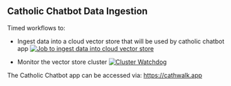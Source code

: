 ## Catholic Chatbot Data Ingestion

Timed workflows to:
* Ingest data into a cloud vector store that will be used by catholic chatbot app [![Job to ingest data into cloud vector store](https://github.com/nirmalben/catholic-chatbot-data-ingestion/actions/workflows/ingest.yml/badge.svg?branch=main)](https://github.com/nirmalben/catholic-chatbot-data-ingestion/actions/workflows/ingest.yml)

* Monitor the vector store cluster [![Cluster Watchdog](https://github.com/nirmalben/catholic-chatbot-data-ingestion/actions/workflows/cluster_watchdog.yml/badge.svg)](https://github.com/nirmalben/catholic-chatbot-data-ingestion/actions/workflows/cluster_watchdog.yml)

The Catholic Chatbot app can be accessed via: https://cathwalk.app
